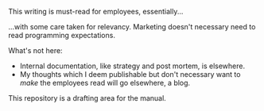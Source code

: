 This writing is must-read for employees, essentially...

...with some care taken for relevancy. Marketing doesn't necessary need
to read programming expectations.

What's not here:

* Internal documentation, like strategy and post mortem, is elsewhere.
* My thoughts which I deem publishable but don't necessary want to *make*
the employees read will go elsewhere, a blog.

This repository is a drafting area for the manual.

